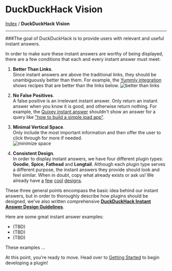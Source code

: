 # DuckDuckHack Vision
[Index](https://github.com/duckduckgo/duckduckgo#index) / **DuckDuckHack Vision**

---

###The goal of DuckDuckHack is to provide users with relevant and useful instant answers.

In order to make sure these instant answers are worthy of being displayed, there are a few conditions that each and every instant answer must meet:

1. **Better Than Links**.  
    Since instant answers are above the traditional links, they should be unambiguously better than them. For example, the [Yummly integration](https://ddg.gg/?q=garlic+steak+recipe) shows recipes that are better than the links below.
    ![better than links](https://s3.amazonaws.com/ddg-assets/docs/better_than_links.png)

2. **No False Positives**.  
    A false positive is an irrelevant instant answer. Only return an instant answer when you know it is good, and otherwise return nothing. For example, the [Quixey instant answer](http://ddg.gg/?q=flight+search+app) shouldn't show an answer for a query like ["how to build a simple ipad app"](https://duckduckgo.com/?q=how+to+build+a+simple+ipad+app).

3. **Minimal Vertical Space**.  
     Only include the most important information and then offer the user to click through for more if needed.  
    ![minimize space](https://s3.amazonaws.com/ddg-assets/docs/minimize_space.png)

4. **Consistent Design**.  
    In order to display instant answers, we have four different plugin types: **Goodie**, **Spice**, **Fathead** and **Longtail**. Although each plugin type serves a different purpose, the instant answers they provide should look and feel similar. When in doubt, copy what already exists or ask us! We already have [a](https://duckduckgo.com/?q=garlic+steak+recipe) [few](https://duckduckgo.com/?q=flight+tracking+apps) [cool](https://duckduckgo.com/?q=movies) [designs](https://duckduckgo.com/?q=khan+calculus).

<!-- 
* **Readable Answers**.  If textual, create sentences or short statements that users can actually read. 
![readable answer](https://s3.amazonaws.com/ddg-assets/docs/readable.png)
-->

These three general points encompass the basic idea behind our instant answers, but in order to thoroughly describe how plugins should be designed, we've also written comprehensive [**DuckDuckHack Instant Answer Design Guidelines**](https://github.com/duckduckgo/DuckDuckGo-Documentation/blob/master/DuckDuckHack/Styleguide/design_styleguide.md).

Here are some great instant answer examples:
- (TBD)
- (TBD)
- (TBD)

These examples ...

At this point, you're ready to move. Head over to [Getting Started](/documentation/getting_started.md) to begin developing a plugin!
